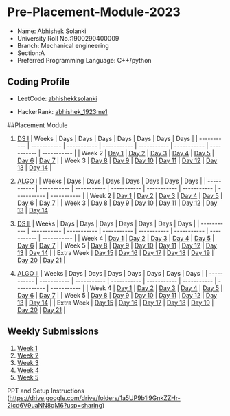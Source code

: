 # Pre-Placement-Module-2023

- Name: Abhishek Solanki 
- University Roll No.:1900290400009
- Branch: Mechanical engineering 
- Section:A
- Preferred Programming Language: C++/python

## Coding Profile 
- LeetCode: [abhishekksolanki](https://leetcode.com/abhishekksolankin/)




- HackerRank: [abhishek_1923me1](https://www.hackerrank.com/abhishek_1923me1)

##Placement Module 
1. [DS I](https://github.com/Abhishek-solanki/Pre-Placement-Module-2023/tree/main/DS%20I)
    | Weeks | Days | Days | Days | Days | Days | Days | Days |
    | ----------- | ----------- | ----------- | ----------- | ----------- | ----------- | ----------- | ----------- | 
    | Week 2 | [Day 1](https://github.com/Abhishek-solanki/Pre-Placement-Module-2023/tree/main/DS%20I/Day%201) | [Day 2](https://github.com/Abhishek-solanki/Pre-Placement-Module-2023/tree/main/DS%20I/Day%202) | [Day 3](https://github.com/Abhishek-solanki/Pre-Placement-Module-2023/tree/main/DS%20I/Day%203) | [Day 4](https://github.com/Abhishek-solanki/Pre-Placement-Module-2023/tree/main/DS%20I/Day%204) | [Day 5](https://github.com/Abhishek-solanki/Pre-Placement-Module-2023/tree/main/DS%20I/Day%205) | [Day 6](https://github.com/Abhishek-solanki/Pre-Placement-Module-2023/tree/main/DS%20I/Day%206) | [Day 7](https://github.com/Abhishek-solanki/Pre-Placement-Module-2023/tree/main/DS%20I/Day%207) |
    | Week 3 | [Day 8](https://github.com/Abhishek-solanki/Pre-Placement-Module-2023/tree/main/DS%20I/Day%208) | [Day 9](https://github.com/Abhishek-solanki/Pre-Placement-Module-2023/tree/main/DS%20I/Day%209) | [Day 10](https://github.com/Abhishek-solanki/Pre-Placement-Module-2023/tree/main/DS%20I/Day%2010) | [Day 11](https://github.com/Abhishek-solanki/Pre-Placement-Module-2023/tree/main/DS%20I/Day%2011) | [Day 12](https://github.com/Abhishek-solanki/Pre-Placement-Module-2023/tree/main/DS%20I/Day%2012) | [Day 13](https://github.com/Abhishek-solanki/Pre-Placement-Module-2023/tree/main/DS%20I/Day%2013) | [Day 14](https://github.com/Abhishek-solanki/Pre-Placement-Module-2023/tree/main/DS%20I/Day%2014) |
    
2. [ALGO I](https://github.com/Abhishek-solanki/Pre-Placement-Module-2023/tree/main/ALGO%20I)
    | Weeks | Days | Days | Days | Days | Days | Days | Days |
    | ----------- | ----------- | ----------- | ----------- | ----------- | ----------- | ----------- | ----------- |
    | Week 2 | [Day 1](https://github.com/Abhishek-solanki/Pre-Placement-Module-2023/tree/main/ALGO%20I/Day%201) | [Day 2](https://github.com/Abhishek-solanki/Pre-Placement-Module-2023/tree/main/ALGO%20I/Day%202) | [Day 3](https://github.com/Abhishek-solanki/Pre-Placement-Module-2023/tree/main/ALGO%20I/Day%203) | [Day 4](https://github.com/Abhishek-solanki/Pre-Placement-Module-2023/tree/main/ALGO%20I/Day%204) | [Day 5](https://github.com/Abhishek-solanki/Pre-Placement-Module-2023/tree/main/ALGO%20I/Day%205) | [Day 6](https://github.com/Abhishek-solanki/Pre-Placement-Module-2023/tree/main/ALGO%20I/Day%206) | [Day 7](https://github.com/Abhishek-solanki/Pre-Placement-Module-2023/tree/main/ALGO%20I/Day%207) |
    | Week 3 | [Day 8](https://github.com/Abhishek-solanki/Pre-Placement-Module-2023/tree/main/ALGO%20I/Day%208) | [Day 9](https://github.com/Abhishek-solanki/Pre-Placement-Module-2023/tree/main/ALGO%20I/Day%209) | [Day 10](https://github.com/Abhishek-solanki/Pre-Placement-Module-2023/tree/main/ALGO%20I/Day%2010) | [Day 11](https://github.com/Abhishek-solanki/Pre-Placement-Module-2023/tree/main/ALGO%20I/Day%2011) | [Day 12](https://github.com/Abhishek-solanki/Pre-Placement-Module-2023/tree/main/ALGO%20I/Day%2012) | [Day 13](https://github.com/Abhishek-solanki/Pre-Placement-Module-2023/tree/main/ALGO%20I/Day%2013) | [Day 14](https://github.com/Abhishek-solanki/Pre-Placement-Module-2023/tree/main/ALGO%20I/Day%2014)  
    
3. [DS II](https://github.com/Abhishek-solanki/Pre-Placement-Module-2023/tree/main/DS%20II)
    | Weeks | Days | Days | Days | Days | Days | Days | Days |
    | ----------- | ----------- | ----------- | ----------- | ----------- | ----------- | ----------- | ----------- |
    | Week 4 | [Day 1](https://github.com/Abhishek-solanki/Pre-Placement-Module-2023/tree/main/DS%20II/Day%201) | [Day 2](https://github.com/Abhishek-solanki/Pre-Placement-Module-2023/tree/main/DS%20II/Day%202) | [Day 3](https://github.com/Abhishek-solanki/Pre-Placement-Module-2023/tree/main/DS%20II/Day%203) | [Day 4](https://github.com/Abhishek-solanki/Pre-Placement-Module-2023/tree/main/DS%20II/Day%204) | [Day 5](https://github.com/Abhishek-solanki/Pre-Placement-Module-2023/tree/main/DS%20II/Day%205) | [Day 6](https://github.com/Abhishek-solanki/Pre-Placement-Module-2023/tree/main/DS%20II/Day%206) | [Day 7](https://github.com/Abhishek-solanki/Pre-Placement-Module-2023/tree/main/DS%20II/Day%207) | 
    | Week 5 | [Day 8](https://github.com/Abhishek-solanki/Pre-Placement-Module-2023/tree/main/DS%20II/Day%208) | [Day 9](https://github.com/Abhishek-solanki/Pre-Placement-Module-2023/tree/main/DS%20II/Day%209) | [Day 10](https://github.com/Abhishek-solanki/Pre-Placement-Module-2023/tree/main/DS%20II/Day%2010) | [Day 11](https://github.com/Abhishek-solanki/Pre-Placement-Module-2023/tree/main/DS%20II/Day%2011) | [Day 12](https://github.com/Abhishek-solanki/Pre-Placement-Module-2023/tree/main/DS%20II/Day%2012) | [Day 13](https://github.com/Abhishek-solanki/Pre-Placement-Module-2023/tree/main/DS%20II/Day%2013) | [Day 14](https://github.com/Abhishek-solanki/Pre-Placement-Module-2023/tree/main/DS%20II/Day%2014) |
    | Extra Week | [Day 15](https://github.com/Abhishek-solank/Pre-Placement-Module-2023/tree/main/DS%20II/Day%2015) | [Day 16](https://github.com/Abhishek-solanki/Pre-Placement-Module-2023/tree/main/DS%20II/Day%2016) | [Day 17](https://github.com/Abhishek-solanki/Pre-Placement-Module-2023/tree/main/DS%20II/Day%2017) | [Day 18](https://github.com/Abhishek-solanki/Pre-Placement-Module-2023/tree/main/DS%20II/Day%2018) | [Day 19](https://github.com/Abhishek-solanki/Pre-Placement-Module-2023/tree/main/DS%20II/Day%2019) | [Day 20](https://github.com/Abhishek-solanki/Pre-Placement-Module-2023/tree/main/DS%20II/Day%2020) | [Day 21](https://github.com/Abhishek-solanki/Pre-Placement-Module-2023/tree/main/DS%20II/Day%2021) |
    
4. [ALGO II](https://github.com/Abhishek-solanki/Pre-Placement-Module-2023/tree/main/ALGO%20II)
    | Weeks | Days | Days | Days | Days | Days | Days | Days |
    | ----------- | ----------- | ----------- | ----------- | ----------- | ----------- | ----------- | ----------- |
    | Week 4 | [Day 1](https://github.com/Abhishek-solanki/Pre-Placement-Module-2023/tree/main/ALGO%20II/Day%201) | [Day 2](https://github.com/Abhishek-solanki/Pre-Placement-Module-2023/tree/main/ALGO%20II/Day%202) | [Day 3](https://github.com/Abhishek-solanki/Pre-Placement-Module-2023/tree/main/ALGO%20II/Day%203) | [Day 4](https://github.com/Abhishek-solanki/Pre-Placement-Module-2023/tree/main/ALGO%20II/Day%204) | [Day 5](https://github.com/Abhishek-solanki/Pre-Placement-Module-2023/tree/main/ALGO%20II/Day%205) | [Day 6](https://github.com/Abhishek-solanki/Pre-Placement-Module-2023/tree/main/ALGO%20II/Day%206) | [Day 7](https://github.com/Abhishek-solanki/Pre-Placement-Module-2023/tree/main/ALGO%20II/Day%207) |
    | Week 5 | [Day 8](https://github.com/Abhishek-solanki/Pre-Placement-Module-2023/tree/main/ALGO%20II/Day%208) | [Day 9](https://github.com/Abhishek-solanki/Pre-Placement-Module-2023/tree/main/ALGO%20II/Day%209) | [Day 10](https://github.com/Abhishek-solanki/Pre-Placement-Module-2023/tree/main/ALGO%20II/Day%2010) | [Day 11](https://github.com/Abhishek-solanki/Pre-Placement-Module-2023/tree/main/ALGO%20II/Day%2011) | [Day 12](https://github.com/Abhishek-solanki/Pre-Placement-Module-2023/tree/main/ALGO%20II/Day%2012) | [Day 13](https://github.com/Abhishek-solanki/Pre-Placement-Module-2023/tree/main/ALGO%20II/Day%2013) | [Day 14](https://github.com/Abhishek-solanki/Pre-Placement-Module-2023/tree/main/ALGO%20II/Day%2014) |
    | Extra Week | [Day 15](https://github.com/Abhishek-solanki/Pre-Placement-Module-2023/tree/main/ALGO%20II/Day%2015) | [Day 16](https://github.com/Abhishek-solanki/Pre-Placement-Module-2023/tree/main/ALGO%20II/Day%2016) | [Day 17](https://github.com/Abhishek-solanki/Pre-Placement-Module-2023/tree/main/ALGO%20II/Day%2017) | [Day 18](https://github.com/Abhishek-solanki/Pre-Placement-Module-2023/tree/main/ALGO%20II/Day%2018) | [Day 19](https://github.com/Abhishek-solanki/Pre-Placement-Module-2023/tree/main/ALGO%20II/Day%2019) | [Day 20](https://github.com/Abhishek-solanki/Pre-Placement-Module-2023/tree/main/ALGO%20II/Day%2020) | [Day 21](https://github.com/Abhishek-solanki/Pre-Placement-Module-2023/tree/main/ALGO%20II/Day%2021) |

## Weekly Submissions
1. [Week 1](https://github.com/Abhishek-solanki/Pre-Placement-Module-2023/tree/main/Weekly%20Submissions/Week%201)
2. [Week 2](https://github.com/Abhishek-solanki/Pre-Placement-Module-2023/tree/main/Weekly%20Submissions/Week%202)
3. [Week 3](https://github.com/Abhishek-solanki/Pre-Placement-Module-2023/tree/main/Weekly%20Submissions/Week%203)
4. [Week 4](https://github.com/Abhishek-solanki/Pre-Placement-Module-2023/tree/main/Weekly%20Submissions/Week%204)
5. [Week 5](https://github.com/Abhishek-solanki/Pre-Placement-Module-2023/tree/main/Weekly%20Submissions/Week%205)


PPT and Setup Instructions    
(https://drive.google.com/drive/folders/1a5UP9b1i9GnkZZHr-2Icd6V9uaNN8qM6?usp=sharing)
